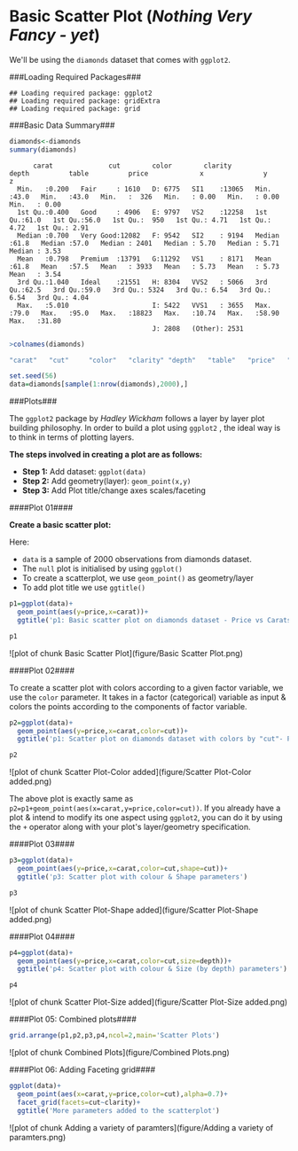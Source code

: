 Basic Scatter Plot (*Nothing Very Fancy - yet*)
===============================================

We'll be using the `diamonds` dataset that comes with `ggplot2`.

###Loading Required Packages###

```
## Loading required package: ggplot2
## Loading required package: gridExtra
## Loading required package: grid
```

###Basic Data Summary###


```r
diamonds<-diamonds
summary(diamonds)
```

```
      carat              cut        color        clarity          depth          table          price             x               y               z        
  Min.   :0.200   Fair     : 1610   D: 6775   SI1    :13065   Min.   :43.0   Min.   :43.0   Min.   :  326   Min.   : 0.00   Min.   : 0.00   Min.   : 0.00  
  1st Qu.:0.400   Good     : 4906   E: 9797   VS2    :12258   1st Qu.:61.0   1st Qu.:56.0   1st Qu.:  950   1st Qu.: 4.71   1st Qu.: 4.72   1st Qu.: 2.91  
  Median :0.700   Very Good:12082   F: 9542   SI2    : 9194   Median :61.8   Median :57.0   Median : 2401   Median : 5.70   Median : 5.71   Median : 3.53  
  Mean   :0.798   Premium  :13791   G:11292   VS1    : 8171   Mean   :61.8   Mean   :57.5   Mean   : 3933   Mean   : 5.73   Mean   : 5.73   Mean   : 3.54  
  3rd Qu.:1.040   Ideal    :21551   H: 8304   VVS2   : 5066   3rd Qu.:62.5   3rd Qu.:59.0   3rd Qu.: 5324   3rd Qu.: 6.54   3rd Qu.: 6.54   3rd Qu.: 4.04  
  Max.   :5.010                     I: 5422   VVS1   : 3655   Max.   :79.0   Max.   :95.0   Max.   :18823   Max.   :10.74   Max.   :58.90   Max.   :31.80  
                                    J: 2808   (Other): 2531
```

```r
>colnames(diamonds)

"carat"   "cut"     "color"   "clarity" "depth"   "table"   "price"   "x"       "y"       "z"
```

```r
set.seed(56)
data=diamonds[sample(1:nrow(diamonds),2000),]
```


###Plots###

The `ggplot2` package by *Hadley Wickham* follows a layer by layer plot building philosophy. In order to build a plot using `ggplot2` , the ideal way is to think in terms of plotting layers.

**The steps involved in creating a plot are as follows:**
  * **Step 1:** Add dataset:         `ggplot(data)`
  * **Step 2:** Add geometry(layer): `geom_point(x,y)`
  * **Step 3:** Add Plot title/change axes scales/faceting

####Plot 01####


**Create a basic scatter plot:**

Here:

* `data` is a sample of 2000 observations from diamonds dataset.
* The `null` plot is initialised by using `ggplot()`
* To create a scatterplot, we use `geom_point()` as geometry/layer
* To add plot title we use `ggtitle()`


```r
p1=ggplot(data)+ 
  geom_point(aes(y=price,x=carat))+
  ggtitle('p1: Basic scatter plot on diamonds dataset - Price vs Carats')

p1
```

![plot of chunk Basic Scatter Plot](figure/Basic Scatter Plot.png) 

####Plot 02####

To create a scatter plot with colors according to a given factor variable, we use the `color` parameter. It takes in a factor (categorical) variable as input & colors the points according to the components of factor variable.


```r
p2=ggplot(data)+
  geom_point(aes(y=price,x=carat,color=cut))+
  ggtitle('p1: Scatter plot on diamonds dataset with colors by "cut"- Price vs Carats')

p2
```

![plot of chunk Scatter Plot-Color added](figure/Scatter Plot-Color added.png) 

The above plot is exactly same as `p2=p1+geom_point(aes(x=carat,y=price,color=cut))`. If you already have a plot & intend to modify its one aspect using `ggplot2`, you can do it by using the `+` operator along with your plot's layer/geometry specification.


####Plot 03####


```r
p3=ggplot(data)+
  geom_point(aes(y=price,x=carat,color=cut,shape=cut))+
  ggtitle('p3: Scatter plot with colour & Shape parameters')

p3
```

![plot of chunk Scatter Plot-Shape added](figure/Scatter Plot-Shape added.png) 

####Plot 04####


```r
p4=ggplot(data)+
  geom_point(aes(y=price,x=carat,color=cut,size=depth))+
  ggtitle('p4: Scatter plot with colour & Size (by depth) parameters')

p4
```

![plot of chunk Scatter Plot-Size added](figure/Scatter Plot-Size added.png) 

####Plot 05: Combined plots####


```r
grid.arrange(p1,p2,p3,p4,ncol=2,main='Scatter Plots')
```

![plot of chunk Combined Plots](figure/Combined Plots.png) 


####Plot 06: Adding Faceting grid####


```r
ggplot(data)+
  geom_point(aes(x=carat,y=price,color=cut),alpha=0.7)+
  facet_grid(facets=cut~clarity)+
  ggtitle('More parameters added to the scatterplot')
```

![plot of chunk Adding a variety of paramters](figure/Adding a variety of paramters.png) 
